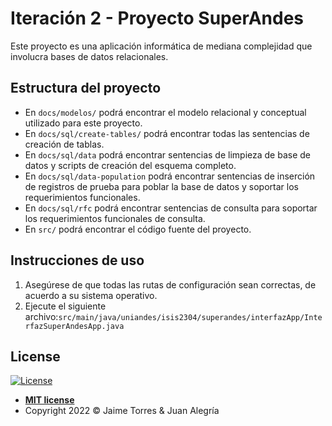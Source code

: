 # Iteración 2 - Proyecto SuperAndes

Este proyecto es una aplicación informática de mediana complejidad que involucra bases de datos relacionales.

## Estructura del proyecto

- En `docs/modelos/` podrá encontrar el modelo relacional y conceptual utilizado para este proyecto.
- En `docs/sql/create-tables/` podrá encontrar todas las sentencias de creación de tablas.
- En `docs/sql/data` podrá encontrar sentencias de limpieza de base de datos y scripts de creación del esquema completo.
- En `docs/sql/data-population` podrá encontrar sentencias de inserción de registros de prueba para poblar la base de datos y soportar los requerimientos funcionales.
- En `docs/sql/rfc` podrá encontrar sentencias de consulta para soportar los requerimientos funcionales de consulta.
- En `src/` podrá encontrar el código fuente del proyecto.

## Instrucciones de uso

1. Asegúrese de que todas las rutas de configuración sean correctas, de acuerdo a su sistema operativo.
2. Ejecute el siguiente archivo:`src/main/java/uniandes/isis2304/superandes/interfazApp/InterfazSuperAndesApp.java`

## License

[![License](http://img.shields.io/:license-mit-blue.svg?style=flat-square)](http://badges.mit-license.org)

- **[MIT license](https://github.com/DISC-isis2304-ST/B-03/blob/main/LICENSE)**
- Copyright 2022 © Jaime Torres & Juan Alegría